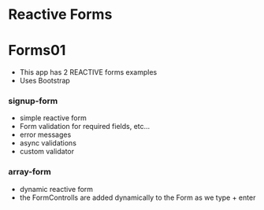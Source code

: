 # Reactive Forms

# Forms01

- This app has 2 REACTIVE forms examples
- Uses Bootstrap

### signup-form
- simple reactive form
- Form validation for required fields, etc...
- error messages
- async validations
- custom validator

### array-form
- dynamic reactive form
- the FormControlls are added dynamically to the Form as we type + enter